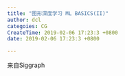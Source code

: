 ```yaml
---
title: "图形深度学习 ML BASICS(II)"
author: dcl
categoies: CG
CreateTime: 2019-02-06 17:23:3 +0800
date: 2019-02-06 17:23:3 +0800

---
```

来自Siggraph

<!--more-->
